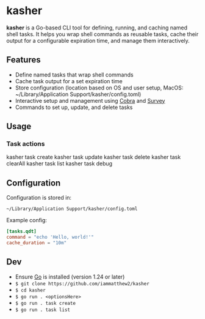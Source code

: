 # kasher

**kasher** is a Go-based CLI tool for defining, running, and caching named shell tasks. It helps you wrap shell commands as reusable tasks, cache their output for a configurable expiration time, and manage them interactively.

## Features

- Define named tasks that wrap shell commands
- Cache task output for a set expiration time
- Store configuration (location based on OS and user setup, MacOS: ~/Library/Application Support/kasher/config.toml)
- Interactive setup and management using [Cobra](https://github.com/spf13/cobra) and [Survey](https://github.com/AlecAivazis/survey)
- Commands to set up, update, and delete tasks

## Usage


### Task actions

kasher task create
kasher task update
kasher task delete
kasher task clearAll
kasher task list
kasher task debug




## Configuration

Configuration is stored in:

```
~/Library/Application Support/kasher/config.toml
```

Example config:

```toml
[tasks.qdt]
command = "echo 'Hello, world!'"
cache_duration = "10m"
```

## Dev

* Ensure [Go](https://go.dev/dl/) is installed (version 1.24 or later)
* `$ git clone https://github.com/iammatthew2/kasher`
* `$ cd kasher`
* `$ go run . <optionsHere>`
* `$ go run . task create`
* `$ go run . task list`
